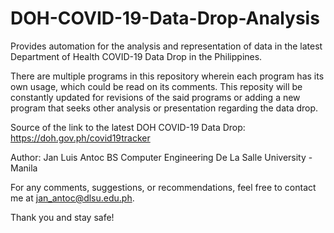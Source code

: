 # DOH-COVID-19-Data-Drop-Analysis
Provides automation for the analysis and representation of data in the latest Department of Health COVID-19 Data Drop in the Philippines.

There are multiple programs in this repository wherein each program has its own usage, which could be read on its comments. This reposity will be constantly updated for revisions of the said programs or adding a new program that seeks other analysis or presentation regarding the data drop.

Source of the link to the latest DOH COVID-19 Data Drop: https://doh.gov.ph/covid19tracker

Author:
Jan Luis Antoc
BS Computer Engineering
De La Salle University - Manila

For any comments, suggestions, or recommendations, feel free to contact me at jan_antoc@dlsu.edu.ph.

Thank you and stay safe!
